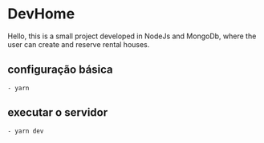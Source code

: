 # DevHome

Hello, this is a small project developed in NodeJs and MongoDb, where the user can create and reserve rental houses.

## configuração básica

    - yarn

## executar o servidor

    - yarn dev
